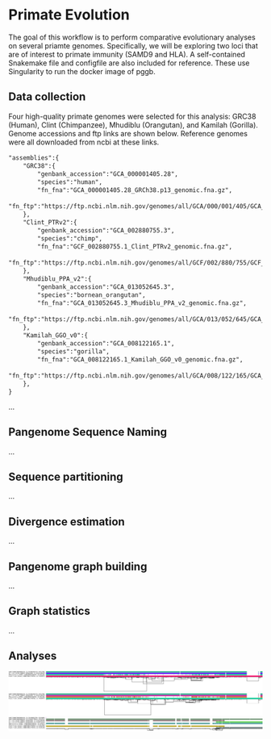 # Primate Evolution

The goal of this workflow is to perform comparative evolutionary analyses on several priamte genomes. Specifically, we will be exploring two loci that are of interest to primate immunity (SAMD9 and HLA). A self-contained Snakemake file and configfile are also included for reference. These use Singularity to run the docker image of pggb.   

## Data collection
Four high-quality primate genomes were selected for this analysis: GRC38 (Human), Clint (Chimpanzee), Mhudiblu (Orangutan), and Kamilah (Gorilla). Genome accessions and ftp links are shown below. Reference genomes were all downloaded from ncbi at these links. 


```
"assemblies":{
	"GRC38":{
		"genbank_accession":"GCA_000001405.28",
		"species":"human",
		"fn_fna":"GCA_000001405.28_GRCh38.p13_genomic.fna.gz",
		"fn_ftp":"https://ftp.ncbi.nlm.nih.gov/genomes/all/GCA/000/001/405/GCA_000001405.28_GRCh38.p13/GCA_000001405.28_GRCh38.p13_genomic.fna.gz",
	},
	"Clint_PTRv2":{
		"genbank_accession":"GCA_002880755.3",
		"species":"chimp",
		"fn_fna":"GCF_002880755.1_Clint_PTRv2_genomic.fna.gz",
		"fn_ftp":"https://ftp.ncbi.nlm.nih.gov/genomes/all/GCF/002/880/755/GCF_002880755.1_Clint_PTRv2/GCF_002880755.1_Clint_PTRv2_genomic.fna.gz"
	},
	"Mhudiblu_PPA_v2":{
		"genbank_accession":"GCA_013052645.3",
		"species":"bornean_orangutan",
		"fn_fna":"GCA_013052645.3_Mhudiblu_PPA_v2_genomic.fna.gz",
		"fn_ftp":"https://ftp.ncbi.nlm.nih.gov/genomes/all/GCA/013/052/645/GCA_013052645.3_Mhudiblu_PPA_v2/GCA_013052645.3_Mhudiblu_PPA_v2_genomic.fna.gz"
	},
	"Kamilah_GGO_v0":{
		"genbank_accession":"GCA_008122165.1",
		"species":"gorilla",
		"fn_fna":"GCA_008122165.1_Kamilah_GGO_v0_genomic.fna.gz",
		"fn_ftp":"https://ftp.ncbi.nlm.nih.gov/genomes/all/GCA/008/122/165/GCA_008122165.1_Kamilah_GGO_v0/GCA_008122165.1_Kamilah_GGO_v0_genomic.fna.gz"
	},
}
```

...


## Pangenome Sequence Naming
...


## Sequence partitioning
...


## Divergence estimation
...


## Pangenome graph building
...


## Graph statistics
...


## Analyses
![An ODGI viz visualization of the SAMD9 locus extracted from the Clint](data/out.chr7.10000/SAMD9_Clint/SAMD9_Clint.sorted.png)
![An ODGI viz visualization of the SAMD9 locus extracted against GRC38](data/out.chr7.10000/SAMD9_GRC38/SAMD9_GRC38.sorted.png)
![An ODGI viz visualization of the HLA locus](data/out.chr6.10000/HLA_GRC38/HLA_GRC38.sorted.png)
